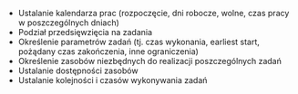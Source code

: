 - Ustalanie kalendarza prac (rozpoczęcie, dni robocze, wolne, czas pracy w poszczególnych dniach)
- Podział przedsięwzięcia na zadania
- Określenie parametrów zadań (tj. czas wykonania, earliest start, pożądany czas zakończenia, inne ograniczenia)
- Określenie zasobów niezbędnych do realizacji poszczególnych zadań
- Ustalanie dostępności zasobów
- Ustalanie kolejności i czasów wykonywania zadań